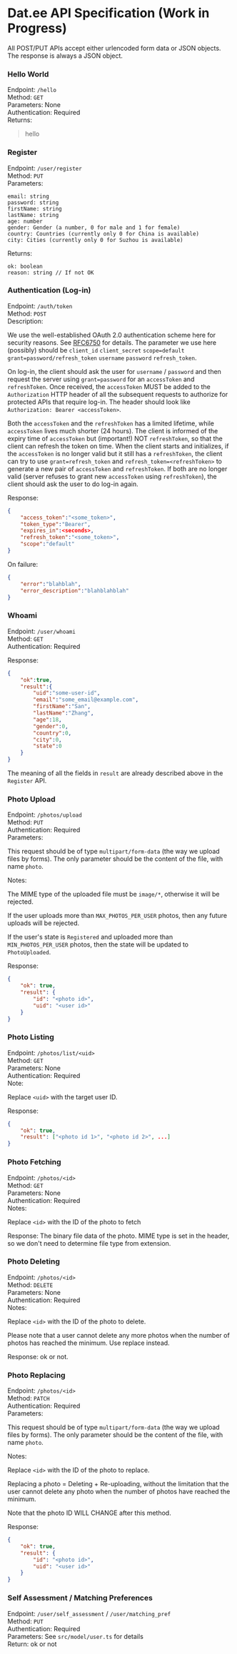 Dat.ee API Specification (Work in Progress)
===

All POST/PUT APIs accept either urlencoded form data or JSON objects. The response is always a JSON object.

### Hello World

Endpoint: `/hello`  
Method: `GET`  
Parameters: None  
Authentication: Required  
Returns:  

> hello

### Register

Endpoint: `/user/register`  
Method: `PUT`  
Parameters:  

```
email: string
password: string
firstName: string
lastName: string
age: number
gender: Gender (a number, 0 for male and 1 for female)
country: Countries (currently only 0 for China is available)
city: Cities (currently only 0 for Suzhou is available)
```

Returns:

```
ok: boolean
reason: string // If not OK
```

### Authentication (Log-in)

Endpoint: `/auth/token`  
Method: `POST`  
Description:

We use the well-established OAuth 2.0 authentication scheme here for security reasons. See [RFC6750](https://tools.ietf.org/html/rfc6750) for details. The parameter we use here (possibly) should be `client_id` `client_secret` `scope=default` `grant=password/refresh_token` `username` `password` `refresh_token`.

On log-in, the client should ask the user for `username` / `password` and then request the server using `grant=password` for an `accessToken` and `refreshToken`. Once received, the `accessToken` MUST be added to the `Authorization` HTTP header of all the subsequent requests to authorize for protected APIs that require log-in. The header should look like `Authorization: Bearer <accessToken>`.

Both the `accessToken` and the `refreshToken` has a limited lifetime, while `accessToken` lives much shorter (24 hours). The client is informed of the expiry time of `accessToken` but (important!) NOT `refreshToken`, so that the client can refresh the token on time. When the client starts and initializes, if the `accessToken` is no longer valid but it still has a `refreshToken`, the client can try to use `grant=refresh_token` and `refresh_token=<refreshToken>` to generate a new pair of `accessToken` and `refreshToken`. If both are no longer valid (server refuses to grant new `accessToken` using `refreshToken`), the client should ask the user to do log-in again.

Response:

```json
{
    "access_token":"<some_token>",
    "token_type":"Bearer",
    "expires_in":<seconds>,
    "refresh_token":"<some_token>",
    "scope":"default"
}
```

On failure:

```json
{
    "error":"blahblah",
    "error_description":"blahblahblah"
}
```

### Whoami

Endpoint: `/user/whoami`  
Method: `GET`  
Authentication: Required  

Response:

```json
{
    "ok":true,
    "result":{
        "uid":"some-user-id",
        "email":"some_email@example.com",
        "firstName":"San",
        "lastName":"Zhang",
        "age":18,
        "gender":0,
        "country":0,
        "city":0,
        "state":0
    }
}
```

The meaning of all the fields in `result` are already described above in the `Register` API.

### Photo Upload

Endpoint: `/photos/upload`  
Method: `PUT`  
Authentication: Required  
Parameters:

This request should be of type `multipart/form-data` (the way we upload files by forms). The only parameter should be the content of the file, with name `photo`.

Notes:

The MIME type of the uploaded file must be `image/*`, otherwise it will be rejected.

If the user uploads more than `MAX_PHOTOS_PER_USER` photos, then any future uploads will be rejected.

If the user's state is `Registered` and uploaded more than `MIN_PHOTOS_PER_USER` photos, then the state will be updated to `PhotoUploaded`.

Response:

```json
{
    "ok": true,
    "result": {
        "id": "<photo id>",
        "uid": "<user id>"
    }
}
```

### Photo Listing

Endpoint: `/photos/list/<uid>`  
Method: `GET`  
Parameters: None  
Authentication: Required  
Note:

Replace `<uid>` with the target user ID.

Response:

```json
{
    "ok": true,
    "result": ["<photo id 1>", "<photo id 2>", ...]
}
```

### Photo Fetching

Endpoint: `/photos/<id>`  
Method: `GET`  
Parameters: None  
Authentication: Required  
Notes:

Replace `<id>` with the ID of the photo to fetch

Response: The binary file data of the photo. MIME type is set in the header, so we don't need to determine file type from extension.

### Photo Deleting

Endpoint: `/photos/<id>`  
Method: `DELETE`  
Parameters: None  
Authentication: Required  
Notes:

Replace `<id>` with the ID of the photo to delete.

Please note that a user cannot delete any more photos when the number of photos has reached the minimum. Use replace instead.

Response: ok or not.

### Photo Replacing

Endpoint: `/photos/<id>`  
Method: `PATCH`  
Authentication: Required  
Parameters:

This request should be of type `multipart/form-data` (the way we upload files by forms). The only parameter should be the content of the file, with name `photo`.

Notes:

Replace `<id>` with the ID of the photo to replace.

Replacing a photo = Deleting + Re-uploading, without the limitation that the user cannot delete any photo when the number of photos have reached the minimum.

Note that the photo ID WILL CHANGE after this method.

Response:

```json
{
    "ok": true,
    "result": {
        "id": "<photo id>",
        "uid": "<user id>"
    }
}
```

### Self Assessment / Matching Preferences

Endpoint: `/user/self_assessment` / `/user/matching_pref`  
Method: `PUT`  
Authentication: Required  
Parameters: See `src/model/user.ts` for details  
Return: ok or not